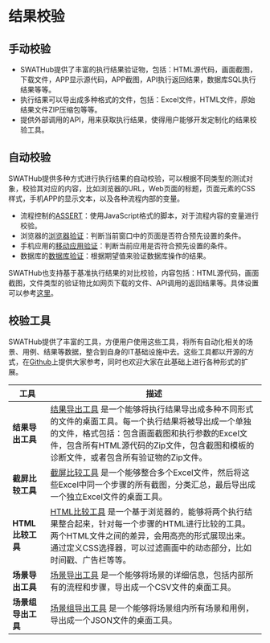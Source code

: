 结果校验
===

手动校验
---

* SWATHub提供了丰富的执行结果验证物，包括：HTML源代码，画面截图，下载文件，APP显示源代码，APP截图，API执行返回结果，数据库SQL执行结果等等。
* 执行结果可以导出成多种格式的文件，包括：Excel文件，HTML文件，原始结果文件ZIP压缩包等等。
* 提供外部调用的API，用来获取执行结果，使得用户能够开发定制化的结果校验工具。

自动校验
---

SWATHub提供多种方式进行执行结果的自动校验，可以根据不同类型的测试对象，校验其对应的内容，比如浏览器的URL，Web页面的标题，页面元素的CSS样式，手机APP的显示文本，以及各种流程内部的变量。

* 流程控制的[ASSERT](sop_control.md#assert)：使用JavaScript格式的脚本，对于流程内容的变量进行校验。
* 浏览器的[浏览器验证](sop_browser.md#浏览器验证)：判断当前窗口中的页面是否符合预先设置的条件。
* 手机应用的[移动应用验证](sop_mobileapp.md#移动应用验证)：判断当前应用是否符合预先设置的条件。
* 数据库的[数据库验证](sop_database.md#数据库验证)：根据期望值来验证数据库操作的结果。

SWATHub也支持基于基准执行结果的对比校验，内容包括：HTML源代码，画面截图，文件类型的验证物比如网页下载的文件、API调用的返回结果等。具体设置可以参考[这里](flow_step_option.md#stepdiff)。

校验工具
---

SWATHub提供了丰富的工具，方便用户使用这些工具，将所有自动化相关的场景、用例、结果等数据，整合到自身的IT基础设施中去。这些工具都以开源的方式，在[Github](https://github.com/SmartekWorks)上提供大家参考，同时也欢迎大家在此基础上进行各种形式的扩展。

| 工具    | 描述
| ---------- | ------------
| **结果导出工具** | [结果导出工具](https://github.com/SmartekWorks/result-export) 是一个能够将执行结果导出成多种不同形式的文件的桌面工具。每一个执行结果将被导出成一个单独的文件，格式包括：包含画面截图和执行参数的Excel文件，包含所有HTML源代码的Zip文件，包含截图和模板的诊断文件，或者包含所有验证物的Zip文件。
| **截屏比较工具** | [截屏比较工具](https://github.com/SmartekWorks/screenshot-diff) 是一个能够整合多个Excel文件，然后将这些Excel中同一个步骤的所有截图，分类汇总，最后导出成一个独立Excel文件的桌面工具。
| **HTML比较工具** | [HTML比较工具](https://github.com/SmartekWorks/html-diff) 是一个基于浏览器的，能够将两个执行结果整合起来，针对每一个步骤的HTML进行比较的工具。两个HTML文件之间的差异，会用高亮的形式展现出来。通过定义CSS选择器，可以过滤画面中的动态部分，比如时间戳、广告栏等等。
| **场景导出工具** | [场景导出工具](https://github.com/SmartekWorks/scenarios-export) 是一个能够将场景的详细信息，包括内部所有的流程和步骤，导出成一个CSV文件的桌面工具。
| **场景组导出工具** | [场景组导出工具](https://github.com/SmartekWorks/testset-export) 是一个能够将场景组内所有场景和用例，导出成一个JSON文件的桌面工具。
